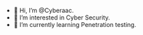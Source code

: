 - 👋 Hi, I’m @Cyberaac.
- 👀 I’m interested in Cyber Security.
- 🌱 I’m currently learning Penetration testing.
